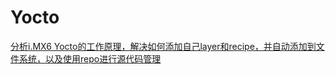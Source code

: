 # Yocto

[分析i.MX6 Yocto的工作原理，解决如何添加自己layer和recipe，并自动添加到文件系统，以及使用repo进行源代码管理](https://github.com/ZengjfOS/Yocto)

